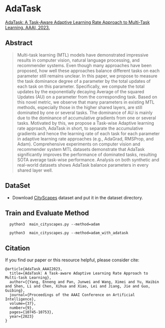 # AdaTask
[AdaTask: A Task-Aware Adaptive Learning Rate Approach to Multi-Task Learning. AAAI, 2023.](https://arxiv.org/abs/2211.15055)

## Abstract
> Multi-task learning (MTL) models have demonstrated impressive results in computer vision, natural language processing, and recommender systems. Even though many approaches have been proposed, how well these approaches balance different tasks on each parameter still remains unclear.  In this paper, we propose to measure the task dominance degree of a parameter by the total updates of each task on this parameter. Specifically, we compute the total updates by the exponentially decaying Average of the squared Updates (AU) on a parameter from the corresponding task. Based on this novel metric, we observe that many parameters in existing MTL methods, especially those in the higher shared layers, are still dominated by one or several tasks. The dominance of AU is mainly due to the dominance of accumulative gradients from one or several tasks. Motivated by this, we propose a Task-wise Adaptive learning rate approach, AdaTask in short, to separate the accumulative gradients and hence the learning rate of each task for each parameter in adaptive learning rate approaches (e.g., AdaGrad, RMSProp, and Adam). Comprehensive experiments on computer vision and recommender system MTL datasets demonstrate that AdaTask significantly improves the performance of dominated tasks, resulting SOTA average task-wise performance.  Analysis on both synthetic and real-world datasets shows AdaTask  balance parameters in every shared layer well.

## DataSet
- Download [CityScapes](https://www.dropbox.com/sh/gaw6vh6qusoyms6/AADwWi0Tp3E3M4B2xzeGlsEna?dl=0) dataset and put it in the dataset directory.


##  Train and Evaluate Method

  ```
    python3  main_cityscapes.py --method=adam
  ```

  ```
    python3  main_cityscapes.py --method=adam_with_adatask
  ```



## Citation
If you find our paper or this resource helpful, please consider cite:

```
@article{AdaTask_AAAI2023,
  title={AdaTask: A Task-aware Adaptive Learning Rate Approach to Multi-task Learning},
  author={{Yang, Enneng and Pan, Junwei and Wang, Ximei and Yu, Haibin and Shen, Li and Chen, Xihua and Xiao, Lei and Jiang, Jie and Guo, Guibing},
  journal={Proceedings of the AAAI Conference on Artificial Intelligence},
  volume={37},
  number={9},
  pages={10745-10753},
  year={2023}
}

```
